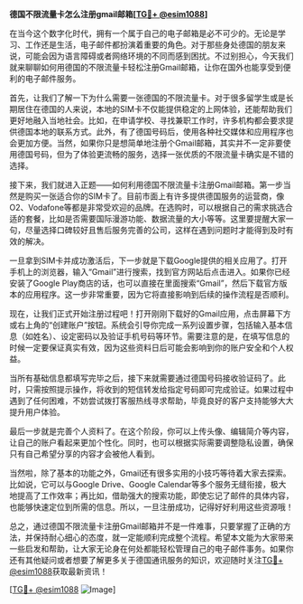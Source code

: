 **德国不限流量卡怎么注册gmail邮箱[[TG💪+ @esim1088](https://t.me/s/esim1088)]**

在当今这个数字化时代，拥有一个属于自己的电子邮箱是必不可少的。无论是学习、工作还是生活，电子邮件都扮演着重要的角色。对于那些身处德国的朋友来说，可能会因为语言障碍或者网络环境的不同而感到困扰。不过别担心，今天我们就来聊聊如何用德国的不限流量卡轻松注册Gmail邮箱，让你在国外也能享受到便利的电子邮件服务。

首先，让我们了解一下为什么需要一张德国的不限流量卡。对于很多留学生或是长期居住在德国的人来说，本地的SIM卡不仅能提供稳定的上网体验，还能帮助我们更好地融入当地社会。比如，在申请学校、寻找兼职工作时，许多机构都会要求提供德国本地的联系方式。此外，有了德国号码后，使用各种社交媒体和应用程序也会更加方便。当然，如果你只是想简单地注册个Gmail邮箱，其实并不一定非要使用德国号码，但为了体验更流畅的服务，选择一张优质的不限流量卡确实是不错的选择。

接下来，我们就进入正题——如何利用德国不限流量卡注册Gmail邮箱。第一步当然是购买一张适合你的SIM卡了。目前市面上有许多提供德国服务的运营商，像O2、Vodafone等都是非常受欢迎的品牌。在选购时，可以根据自己的需求挑选合适的套餐，比如是否需要国际漫游功能、数据流量的大小等等。这里要提醒大家一句，尽量选择口碑较好且售后服务完善的公司，这样在遇到问题时才能得到及时有效的解决。

一旦拿到SIM卡并成功激活后，下一步就是下载Google提供的相关应用了。打开手机上的浏览器，输入“Gmail”进行搜索，找到官方网站后点击进入。如果你已经安装了Google Play商店的话，也可以直接在里面搜索“Gmail”，然后下载官方版本的应用程序。这一步非常重要，因为它将直接影响到后续的操作流程是否顺利。

现在，让我们正式开始注册过程吧！打开刚刚下载好的Gmail应用，点击屏幕下方或右上角的“创建账户”按钮。系统会引导你完成一系列设置步骤，包括输入基本信息（如姓名）、设定密码以及验证手机号码等环节。需要注意的是，在填写信息的时候一定要保证真实有效，因为这些资料日后可能会影响到你的账户安全和个人权益。

当所有基础信息都填写完毕之后，接下来就需要通过德国号码接收验证码了。此时，只需按照提示操作，将收到的短信转发给指定号码即可完成验证。如果过程中遇到了任何困难，不妨尝试拨打客服热线寻求帮助，毕竟良好的客户支持能够大大提升用户体验。

最后一步就是完善个人资料了。在这个阶段，你可以上传头像、编辑简介等内容，让自己的账户看起来更加个性化。同时，也可以根据实际需要调整隐私设置，确保只有自己希望分享的内容才会被他人看到。

当然啦，除了基本的功能之外，Gmail还有很多实用的小技巧等待着大家去探索。比如说，它可以与Google Drive、Google Calendar等多个服务无缝衔接，极大地提高了工作效率；再比如，借助强大的搜索功能，即使忘记了邮件的具体内容，也能够快速定位到所需的信息。所以，一旦注册成功，记得好好利用这些资源哦！

总之，通过德国不限流量卡注册Gmail邮箱并不是一件难事，只要掌握了正确的方法，并保持耐心细心的态度，就一定能顺利完成整个流程。希望本文能为大家带来一些启发和帮助，让大家无论身在何处都能轻松管理自己的电子邮件事务。如果你还有其他疑问或者想要了解更多关于德国通讯服务的知识，欢迎随时关注[TG💪+ @esim1088](https://t.me/s/esim1088)获取最新资讯！

[[TG💪+ @esim1088](https://t.me/s/esim1088) ![Image](https://i.postimg.cc/4NQfJmqS/Snipaste-2025-05-13-00-14-12.png)]